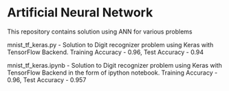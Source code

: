 # Artificial Neural Network

This repository contains solution using ANN for various problems

mnist_tf_keras.py - Solution to Digit recognizer problem using Keras with TensorFlow Backend. Training Accuracy - 0.96, Test Accuracy - 0.94

mnist_tf_keras.ipynb - Solution to Digit recognizer problem using Keras with TensorFlow Backend in the form of ipython notebook. Training Accuracy - 0.96, Test Accuracy - 0.957
